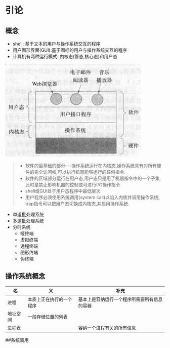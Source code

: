 # 引论
## 概念
* shell: 基于文本的用户与操作系统交互的程序  
* 用户图形界面(GUI):基于图标的用户与操作系统交互的程序
* 计算机有两种运行模式: 内核态(管态,核心态)和用户态

![态](./pic/1-1.png)
  > * 软件的最基础的部分---操作系统运行在内核态,操作系统具有对所有硬件的完全访问权,可以执行机器能够运行的任何指令.  
  > * 软件的区域部分运行在用户态,用户态只是用了机器指令中的一个子集,此时是禁止影响机器的控制或可进行I/O操作指令
  > * shell或GUI处于用户态程序中最低层次  
  > * 用户程序必须使用系统调用(system call)以陷入内核并调用操作系统; trap指令可以把用户态切换成内核态,并启用操作系统.
  * 单道批处理系统
  * 多道批处理系统
  * 分时系统
    * 哑终端
    * 虚拟终端
    * 远程终端
    * 图形终端
    * 伪终端
## 操作系统概念
| 名       | 义                       | 补充                                         |
|----------|--------------------------|----------------------------------------------|
| 进程     | 本质上正在执行的一个程序 | 基本上是容纳运行一个程序所需要所有信息的容器 |
| 地址空间 | 一段存储位置的列表       |                                              |
| 进程表   |                          | 容纳一个进程有关的所有信息                   |

##系统调用

